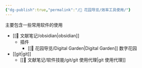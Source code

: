 ```yaml
---
{"dg-publish":true,"permalink":"/🌱 花园导览/效率工具使用/"}
---
```



主要包含一些常用软件的使用

- [[🌿 文献笔记/obsidian\|obsidian]]
	- 插件
		- [[🌱 花园导览/Digital Garden\|Digital Garden]] 数字花园
- [[git\|git]]
	- [[🌿 文献笔记/软件技能/git/git 使用代理\|git 使用代理]]